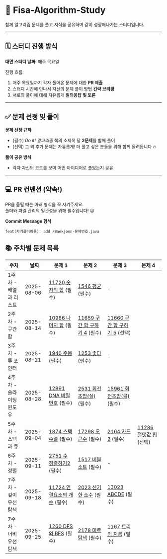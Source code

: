 # 🚀 Fisa-Algorithm-Study
함께 알고리즘 문제를 풀고 지식을 공유하며 같이 성장해나가는 스터디입니다. 

---

## 🗓️ 스터디 진행 방식
**대면 스터디 날짜:** 매주 목요일

진행 흐름:
1. 매주 목요일까지 각자 풀어온 문제에 대한 **PR 제출**
2. 스터디 시간에 만나서 자신의 문제 풀이 방법 **간략 브리핑**
3. 서로의 풀이에 대해 자유롭게 **질의응답 및 토론**

---

## ✅ 문제 선정 및 풀이
**문제 선정 규칙**
- (필수) *Do it! 알고리즘* 책의 소제목 당 **2문제**를 함께 풀이
- (선택) 그 외 추가 문제는 자유롭게! 더 풀고 싶은 분들을 위해 함께 올려둡니다 🔥

**풀이 공유 방식**
- 각자 자신의 코드를 보며 어떤 아이디어로 풀었는지 공유
---

## 💻 PR 컨벤션 (약속!)
PR을 올릴 때는 아래 형식을 꼭 지켜주세요.  
폴더와 파일 관리의 일관성을 위해 필수입니다! 😉

**Commit Message 형식**
```
feat(자기폴더이름): add /Baekjoon-문제번호.java
```
## 📚 주차별 문제 목록

| 주차  | 날짜       | 문제 1 | 문제 2 | 문제 3 | 문제 4 |
|-------|------------|--------|--------|--------|--------|
| 1주차 - 배열과 리스트 | 2025-08-06 | [11720 숫자의 합](https://www.acmicpc.net/problem/11720) (필수) | [1546 평균](https://www.acmicpc.net/problem/1546) (필수) | - | | - |
| 2주차 - 구간 합 | 2025-08-14 | [10986 나머지 합](https://www.acmicpc.net/problem/10986) (필수) | [11659 구간 합 구하기 4](https://www.acmicpc.net/problem/11659) (필수) | [11660 구간 합 구하기 5](https://www.acmicpc.net/problem/11660) (선택) | | - |
| 3주차 - 투 포인터 | 2025-08-21 | [1940 주몽](https://www.acmicpc.net/problem/1940) (필수) | [1253 좋다](https://www.acmicpc.net/problem/1253) (필수) | - | | - |
| 4주차 - 슬라이딩 윈도우 | 2025-08-28 | [12891 DNA 비밀번호](https://www.acmicpc.net/problem/12891) (필수) | [2531 회전초밥(실)](https://www.acmicpc.net/problem/2531) (필수) | [15961 회전초밥(골)](https://www.acmicpc.net/problem/15961) (필수) | | - |
| 5주차 - 스택과 큐 | 2025-09-04 | [1874 스택 수열](https://www.acmicpc.net/problem/1874) (필수) | [17298 오큰수](https://www.acmicpc.net/problem/17298) (필수) | [2164 카드2](https://www.acmicpc.net/problem/2164) (필수) | [11286 절댓값 힙](https://www.acmicpc.net/problem/11286) (선택) |
| 6주차 - 정렬 | 2025-09-11 | [2751 수 정렬하기2](https://www.acmicpc.net/problem/2751) (필수) | [1517 버블소트](https://www.acmicpc.net/problem/1517) (필수) | - | | - |
| 7주차 - 깊이우선탐색 | 2025-09-18 | [11724 연결요소의 개수](https://www.acmicpc.net/problem/11724) (필수) | [2023 신기한 소수](https://www.acmicpc.net/problem/2023) (필수) | [13023 ABCDE](https://www.acmicpc.net/problem/13023) (필수) | | - |
| 7주차 - 너비우선탐색 | 2025-09-25 | [1260 DFS와 BFS](https://www.acmicpc.net/problem/1260) (필수) | [2178 미로탐색](https://www.acmicpc.net/problem/1260) (필수) | [1167 트리의 지름](https://www.acmicpc.net/problem/1167) (필수) | | - |






